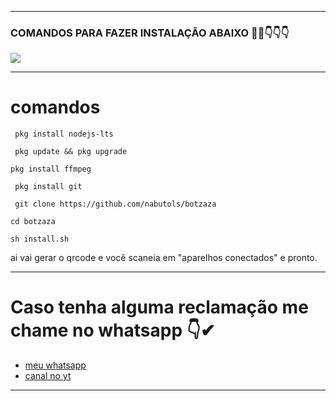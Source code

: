 ___
### COMANDOS PARA FAZER INSTALAÇÃO ABAIXO 🙇‍♂️👇👇👇
</h1>
    <p>
        <img src= "https://s9.gifyu.com/images/12163.gif">
    </p>
    
 ___
# comandos 

```
 pkg install nodejs-lts
```
```
 pkg update && pkg upgrade
```
```
pkg install ffmpeg
```
```
 pkg install git
```
```
 git clone https://github.com/nabutols/botzaza
```
 ```
 cd botzaza
 ```
 ```
 sh install.sh
 ```
ai vai gerar o qrcode e você scaneia em "aparelhos conectados" e pronto.
___

 # Caso tenha alguma reclamação me chame no whatsapp 👇✔
 
 - [meu whatsapp](https://api.whatsapp.com/send/?phone=%2B556993980162&text&app_absent=0)
 - [canal no yt](https://www.youtube.com/c/NabutoLs)

-----
